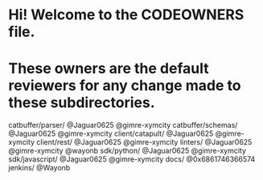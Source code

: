 # Hi! Welcome to the CODEOWNERS file.
# These owners are the default reviewers for any change made to these subdirectories.  

catbuffer/parser/		@Jaguar0625 @gimre-xymcity
catbuffer/schemas/		@Jaguar0625 @gimre-xymcity
client/catapult/		@Jaguar0625 @gimre-xymcity 
client/rest/			@Jaguar0625 @gimre-xymcity
linters/				@Jaguar0625 @gimre-xymcity @wayonb
sdk/python/			@Jaguar0625 @gimre-xymcity 
sdk/javascript/		@Jaguar0625 @gimre-xymcity 
docs/					@0x6861746366574
jenkins/ 				@Wayonb
